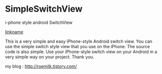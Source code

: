 # SimpleSwitchView
i-phone style android SwitchView

[linkname](https://tv.kakao.com/embed/player/cliplink/303569384?service=kakao_tv)

This is a very simple and easy iPhone-style Android switch view.
You can use the simple switch style view that you use on the iPhone.
The source code is also simple.
Use your iPhone-style switch view on your Android in a very simple way on your project.
Thank you.

my blog : http://roemilk.tistory.com/
